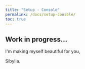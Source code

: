 ```yaml
---
title: "Setup - Console"
permalink: /docs/setup-console/
toc: true
---
```



## Work in progress...


I'm making myself beautiful for you,

  Sibylla.

